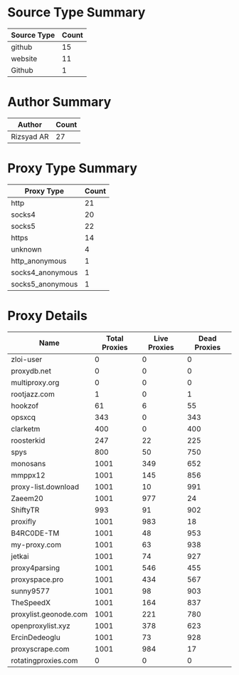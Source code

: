 # Source Type Summary

| Source Type | Count |
|-------------|-------|
| github | 15 |
| website | 11 |
| Github | 1 |


# Author Summary

| Author | Count |
|--------|-------|
| Rizsyad AR | 27 |


# Proxy Type Summary

| Proxy Type | Count |
|------------|-------|
| http | 21 |
| socks4 | 20 |
| socks5 | 22 |
| https | 14 |
| unknown | 4 |
| http_anonymous | 1 |
| socks4_anonymous | 1 |
| socks5_anonymous | 1 |


# Proxy Details

| Name | Total Proxies | Live Proxies | Dead Proxies |
|------|---------------|--------------|---------------|
| zloi-user | 0 | 0 | 0 |
| proxydb.net | 0 | 0 | 0 |
| multiproxy.org | 0 | 0 | 0 |
| rootjazz.com | 1 | 0 | 1 |
| hookzof | 61 | 6 | 55 |
| opsxcq | 343 | 0 | 343 |
| clarketm | 400 | 0 | 400 |
| roosterkid | 247 | 22 | 225 |
| spys | 800 | 50 | 750 |
| monosans | 1001 | 349 | 652 |
| mmppx12 | 1001 | 145 | 856 |
| proxy-list.download | 1001 | 10 | 991 |
| Zaeem20 | 1001 | 977 | 24 |
| ShiftyTR | 993 | 91 | 902 |
| proxifly | 1001 | 983 | 18 |
| B4RC0DE-TM | 1001 | 48 | 953 |
| my-proxy.com | 1001 | 63 | 938 |
| jetkai | 1001 | 74 | 927 |
| proxy4parsing | 1001 | 546 | 455 |
| proxyspace.pro | 1001 | 434 | 567 |
| sunny9577 | 1001 | 98 | 903 |
| TheSpeedX | 1001 | 164 | 837 |
| proxylist.geonode.com | 1001 | 221 | 780 |
| openproxylist.xyz | 1001 | 378 | 623 |
| ErcinDedeoglu | 1001 | 73 | 928 |
| proxyscrape.com | 1001 | 984 | 17 |
| rotatingproxies.com | 0 | 0 | 0 |
